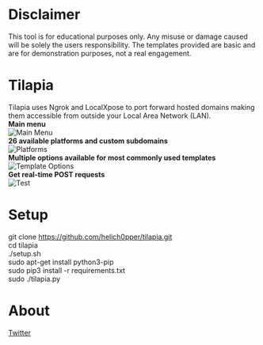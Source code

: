 # Disclaimer
This tool is for educational purposes only. Any misuse or damage caused will be solely the users responsibility.
The templates provided are basic and are for demonstration purposes, not a real engagement.
# Tilapia
Tilapia uses Ngrok and LocalXpose to port forward hosted domains making them accessible from outside your Local Area Network (LAN). \
**Main menu**\
![Main Menu](https://raw.githubusercontent.com/Helichopper/Tilapia/master/screenshots/1.png)\
**26 available platforms and custom subdomains**\
![Platforms](https://raw.githubusercontent.com/Helichopper/Tilapia/master/screenshots/2.png)\
**Multiple options available for most commonly used templates**\
![Template Options](https://raw.githubusercontent.com/Helichopper/Tilapia/master/screenshots/4.png)\
**Get real-time POST requests**\
![Test](https://raw.githubusercontent.com/Helichopper/Tilapia/master/screenshots/3.png)
# Setup
git clone https://github.com/helich0pper/tilapia.git \
cd tilapia\
./setup.sh\
sudo apt-get install python3-pip\
sudo pip3 install -r requirements.txt\
sudo ./tilapia.py
# About
<a href="https://twitter.com/helich0pper">Twitter</a> <br>
